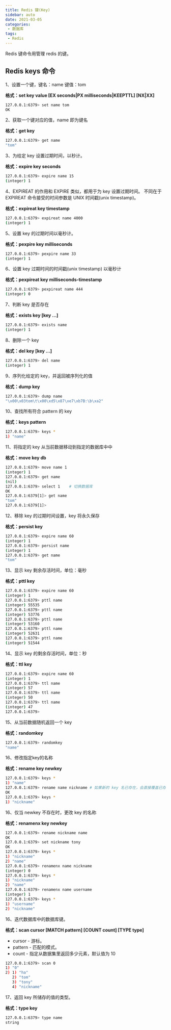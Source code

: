 ```yaml
---
title: Redis 键(Key)
sidebar: auto
date: 2021-03-05
categories:
 - 数据库
tags:
 - Redis
---
```


Redis 键命令用管理 redis 的键。

## Redis keys 命令

1、设置一个键，键名：name 键值：tom

**格式：set key value [EX seconds|PX milliseconds|KEEPTTL] [NX|XX]**

``` bash
127.0.0.1:6379> set name tom
OK
```

2、获取一个键对应的值，name 即为键名

**格式：get key**

``` bash
127.0.0.1:6379> get name
"tom"
```

3、为给定 key 设置过期时间，以秒计。

**格式：expire key seconds**

``` bash
127.0.0.1:6379> expire name 15
(integer) 1
```

4、EXPIREAT 的作用和 EXPIRE 类似，都用于为 key 设置过期时间。 不同在于 EXPIREAT 命令接受的时间参数是 UNIX 时间戳(unix timestamp)。

**格式：expireat key timestamp**

``` bash
127.0.0.1:6379> expireat name 4000
(integer) 1
```

5、设置 key 的过期时间以毫秒计。

**格式：pexpire key milliseconds**

``` bash
127.0.0.1:6379> pexpire name 33
(integer) 1
```

6、设置 key 过期时间的时间戳(unix timestamp) 以毫秒计

**格式：pexpireat key milliseconds-timestamp**

``` bash
127.0.0.1:6379> pexpireat name 444
(integer) 0
```

7、判断 key 是否存在

**格式：exists key [key ...]**

``` bash
127.0.0.1:6379> exists name
(integer) 1
```

8、删除一个 key

**格式：del key [key ...]**

``` bash
127.0.0.1:6379> del name
(integer) 1
```

9、序列化给定的 key，并返回被序列化的值

**格式：dump key**

``` bash
127.0.0.1:6379> dump name
"\x00\x03tom\t\x00\xd5\x87\xe7\xb7B:\b\xa2"
```

10、查找所有符合 pattern 的 key

**格式：keys pattern**

``` bash
127.0.0.1:6379> keys *
1) "name"
```

11、将指定的 key 从当前数据移动到指定的数据库中中

**格式：move key db**

``` bash
127.0.0.1:6379> move name 1
(integer) 1
127.0.0.1:6379> get name
(nil)
127.0.0.1:6379> select 1    # 切换数据库
OK
127.0.0.1:6379[1]> get name
"tom"
127.0.0.1:6379[1]>        
```

12、移除 key 的过期时间设置，key 将永久保存

**格式：persist key**

``` bash
127.0.0.1:6379> expire name 60
(integer) 1
127.0.0.1:6379> persist name
(integer) 1
127.0.0.1:6379> get name
"tom"
```

13、显示 key 剩余存活时间，单位：毫秒

**格式：pttl key**

``` bash
127.0.0.1:6379> expire name 60
(integer) 1
127.0.0.1:6379> pttl name
(integer) 55535
127.0.0.1:6379> pttl name
(integer) 53776
127.0.0.1:6379> pttl name
(integer) 53160
127.0.0.1:6379> pttl name
(integer) 52631
127.0.0.1:6379> pttl name
(integer) 51544
```


14、显示 key 的剩余存活时间，单位：秒

**格式：ttl key**

``` bash
127.0.0.1:6379> expire name 60
(integer) 1
127.0.0.1:6379> ttl name
(integer) 57
127.0.0.1:6379> ttl name
(integer) 50
127.0.0.1:6379> ttl name
(integer) 47
127.0.0.1:6379>
```

15、从当前数据随机返回一个 key

**格式：randomkey**

``` bash
127.0.0.1:6379> randomkey
"name"
```

16、修改指定key的名称

**格式：rename key newkey**

``` bash
127.0.0.1:6379> keys *
1) "name"
127.0.0.1:6379> rename name nickname # 如果新的 key 名已存在，会直接覆盖已存在的 key
OK
127.0.0.1:6379> keys *
1) "nickname"
```

16、仅当 newkey 不存在时，更改 key 的名称

**格式：renamenx key newkey**

``` bash
127.0.0.1:6379> rename nickname name
OK
127.0.0.1:6379> set nickname tony
OK
127.0.0.1:6379> keys *
1) "nickname"
2) "name"
127.0.0.1:6379> renamenx name nickname
(integer) 0
127.0.0.1:6379> keys *
1) "nickname"
2) "name"
127.0.0.1:6379> renamenx name username
(integer) 1
127.0.0.1:6379> keys *
1) "username"
2) "nickname"
```

16、迭代数据库中的数据库键。

**格式：scan cursor [MATCH pattern] [COUNT count] [TYPE type]**
*   cursor - 游标。
*   pattern - 匹配的模式。
*   count - 指定从数据集里返回多少元素，默认值为 10

``` bash
127.0.0.1:6379> scan 0
1) "0"
2) 1) "ha"
   2) "tom"
   3) "tony"
   4) "nickname"
```

17、返回 key 所储存的值的类型。

**格式：type key**

``` bash
127.0.0.1:6379> type name
string
```
